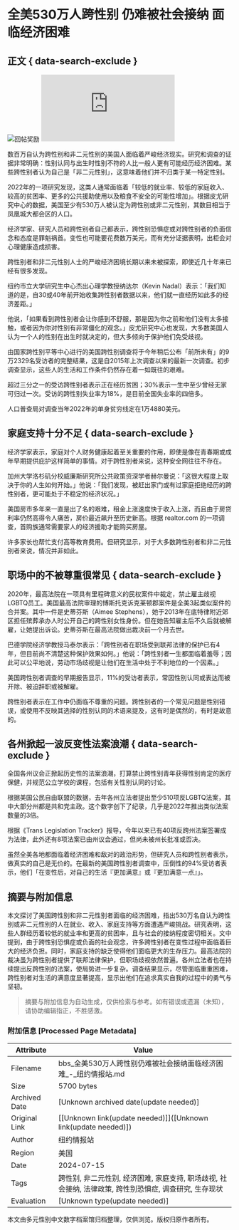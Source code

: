 # 全美530万人跨性别 仍难被社会接纳 面临经济困难

## 正文 { data-search-exclude }


![回帖奖励](static/image/common/arw_r.gif) ![调查显示，跨性别者很容易失业、贫困和缺乏家庭支持。](https://pgw.worldjournal.com/gw/photo.php?u=https://uc.udn.com.tw/photo/wj/realtime/2024/07/15/30005714.jpg&x=0&y=0&sw=0&sh=0&sl=W&fw=800&exp=3600&q=75)

数百万自认为跨性别和非二元性别的美国人面临着严峻经济现实。研究和调查的证据非常明确：性别认同与出生时性别不符的人比一般人更有可能经历经济困难。某些跨性别者认为自己是「非二元性别」，这意味着他们并不归类于某一特定性别。

2022年的一项研究发现，这类人通常面临着「较低的就业率、较低的家庭收入、较高的贫困率、更多的公共援助使用以及粮食不安全的可能性增加」。根据皮尤研究中心的数据，美国至少有530万人被认定为跨性别或非二元性别，其数目相当于凤凰城大都会区的人口。

经济学家、研究人员和跨性别者自己都表示，跨性别恐惧症或对跨性别者的负面信念和态度是罪魁祸首。变性也可能要花费数万美元，而有充分证据表明，出柜会对心理健康造成损害。

跨性别者和非二元性别人士的严峻经济困境长期以来未被探索，即使近几十年来已经有很多发现。

纽约市立大学研究生中心杰出心理学教授纳达尔（Kevin Nadal）表示：「我们知道的是，自30或40年前开始收集跨性别者数据以来，他们就一直经历如此多的经济差距。」

他说，「如果看到跨性别者会让你感到不舒服，那是因为你之前和他们没有太多接触，或者因为你对性别有非常僵化的观念。」皮尤研究中心也发现，大多数美国人认为一个人的性别在出生时就决定的，但大多倾向于保护他们免受歧视。

由国家跨性别平等中心进行的美国跨性别调查将于今年稍后公布「前所未有」的9万2329名受访者的完整结果，这是自2015年上次调查以来的最新一次调查。初步调查显示，这些人的生活和工作条件仍然存在着一如既往的艰难。

超过三分之一的受访跨性别者表示正在经历贫困；30%表示一生中至少曾经无家可归过一次。受访的跨性别失业率为18%，是目前全国失业率的四倍多。

人口普查局对调查当年2022年的单身贫穷线定在1万4880美元。

## 家庭支持十分不足 { data-search-exclude }

经济学家表示，家庭对个人财务健康起着至关重要的作用，即使是像在青春期或成年早期提供庇护这样简单的事情。对于跨性别者来说，这种安全网往往不存在。

加州大学洛杉矶分校威廉斯研究所公共政策资深学者赫尔曼说：「这很大程度上取决于你的人生如何开始。」他说：「我们发现，被赶出家门或有过家庭拒绝经历的跨性别者，更可能处于不稳定的经济状况。」

美国房市多年来一直是出了名的艰难，租金上涨速度快于收入上涨，而且由于房贷利率仍然高得令人痛苦，房价最近飙升至历史新高。根据 realtor.com 的一项调查，首购族通常需要家人的经济援助才能购买房屋。

许多家长也帮忙支付高等教育费用。但研究显示，对于大多数跨性别者和非二元性别者来说，情况并非如此。

## 职场中的不被尊重很常见 { data-search-exclude }

2020年，最高法院在一项具有里程碑意义的民权案件中裁定，禁止雇主歧视LGBTQ员工。美国最高法院审理的博斯托克诉克莱顿郡案件是全美3起类似案件的合并案。其中一件是史蒂芬斯（Aimee Stephens），她于2013年在底特律附近郊区担任殡葬承办人时公开自己的跨性别女性身份。但在她告知雇主后不久后就被解雇，让她提出诉讼。史蒂芬斯在最高法院做出裁决前一个月去世。

巴德学院经济学教授马泰尔表示：「跨性别者在职场受到联邦法律的保护已有4年，但目前尚不清楚这种保护效果如何。」他说：「跨性别者一生都面临着羞辱；因此可以公平地说，劳动市场歧视是让他们在生活中处于不利地位的一个因素。」

美国跨性别者调查的早期报告显示，11%的受访者表示，常因性别认同或表达而被开除、被迫辞职或被解雇。

跨性别者表示在工作中仍面临不尊重的问题。跨性别者的一个常见问题是性别错误，或使用不反映其选择的性别认同的术语来提及，这有时是偶然的，有时是故意的。

## 各州掀起一波反变性法案浪潮 { data-search-exclude }

全国各州议会正掀起历史性的法案浪潮，打算禁止跨性别青年获得性别肯定的医疗保健，并规范公立学校的课程，包括有关性别认同的讨论。

根据美国公民自由联盟的数据，去年各州立法者提出至少510项反LGBTQ法案，其中大部分州都是共和党主政。这个数字创下了纪录，几乎是2022年推出类似法案数量的3倍。

根据《Trans Legislation Tracker》报导，今年以来已有40项反跨州法案签署成为法律，此外还有8项法案已由州议会通过，但尚未被州长批准或否决。

虽然全美各地都面临着经济困难和敌对的政治形势，但研究人员和跨性别者表示，做真实的自己是无价的。在最新的美国跨性别者调查中，压倒性的94%受访者表示，他们「在变性后，对自己的生活『更加满意』或『更加满意一点』」。
<!-- tcd_original_link https://bbs.nyinfor.com/thread-1139126-1-1.html -->


## 摘要与附加信息

<!-- tcd_abstract -->
本文探讨了美国跨性别和非二元性别者面临的经济困难，指出530万名自认为跨性别或非二元性别的人在就业、收入、家庭支持等方面遭遇严峻挑战。研究表明，这些人群经历着较低的就业率和更高的贫困率，且与社会的接纳程度密切相关。文中提到，由于跨性别恐惧症或负面的社会观念，许多跨性别者在变性过程中面临着巨大的经济负担。同时，家庭支持的缺乏使得他们面临更大的生存压力。最高法院的裁决虽为跨性别者提供了联邦法律保护，但职场歧视依然普遍。各州立法者也在持续提出反跨性别的法案，使局势进一步复杂。调查结果显示，尽管面临重重困难，跨性别者对生活的满意度显著提高，显示出他们在追求真实自我的过程中的勇气与坚韧。
<!-- tcd_abstract_end -->

> 摘要与附加信息为自动生成，仅供检索与参考。如有错误或遗漏（未知），请协助编辑指正，不胜感激。

### 附加信息 [Processed Page Metadata]

| Attribute       | Value                                  |
|-----------------|----------------------------------------|
| Filename        | bbs_全美530万人跨性别仍难被社会接纳面临经济困难_-_纽约情报站.md                             |
| Size            | 5700 bytes                           |
| Archived Date   | [Unknown archived date(update needed)]                             |
| Original Link   | [[Unknown link(update needed)]]([Unknown link(update needed)])                       |
| Author          | 纽约情报站                               |
| Region          | 美国                               |
| Date            | 2024-07-15                                 |
| Tags            | 跨性别, 非二元性别, 经济困难, 家庭支持, 职场歧视, 社会接纳, 法律政策, 跨性别恐惧症, 调查研究, 生存现状                                 |
| Evaluation            | [Unknown type(update needed)]                                 |
<!-- tcd_table_end -->

本文由多元性别中文数字档案馆归档整理，仅供浏览。版权归原作者所有。
